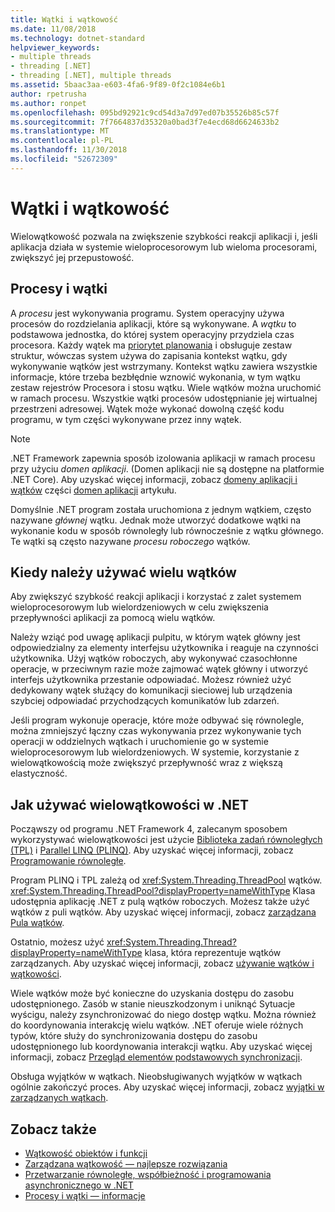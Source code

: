 ```yaml
---
title: Wątki i wątkowość
ms.date: 11/08/2018
ms.technology: dotnet-standard
helpviewer_keywords:
- multiple threads
- threading [.NET]
- threading [.NET], multiple threads
ms.assetid: 5baac3aa-e603-4fa6-9f89-0f2c1084e6b1
author: rpetrusha
ms.author: ronpet
ms.openlocfilehash: 095bd92921c9cd54d3a7d97ed07b35526b85c57f
ms.sourcegitcommit: 7f7664837d35320a0bad3f7e4ecd68d6624633b2
ms.translationtype: MT
ms.contentlocale: pl-PL
ms.lasthandoff: 11/30/2018
ms.locfileid: "52672309"
---
```

# <a name="threads-and-threading"></a>Wątki i wątkowość

Wielowątkowość pozwala na zwiększenie szybkości reakcji aplikacji i, jeśli aplikacja działa w systemie wieloprocesorowym lub wieloma procesorami, zwiększyć jej przepustowość.

## <a name="processes-and-threads"></a>Procesy i wątki

A *procesu* jest wykonywania programu. System operacyjny używa procesów do rozdzielania aplikacji, które są wykonywane. A *wątku* to podstawowa jednostka, do której system operacyjny przydziela czas procesora. Każdy wątek ma [priorytet planowania](scheduling-threads.md) i obsługuje zestaw struktur, wówczas system używa do zapisania kontekst wątku, gdy wykonywanie wątków jest wstrzymany. Kontekst wątku zawiera wszystkie informacje, które trzeba bezbłędnie wznowić wykonania, w tym wątku zestaw rejestrów Procesora i stosu wątku. Wiele wątków można uruchomić w ramach procesu. Wszystkie wątki procesów udostępnianie jej wirtualnej przestrzeni adresowej. Wątek może wykonać dowolną część kodu programu, w tym części wykonywane przez inny wątek.

> [!NOTE]
> .NET Framework zapewnia sposób izolowania aplikacji w ramach procesu przy użyciu *domen aplikacji*. (Domen aplikacji nie są dostępne na platformie .NET Core). Aby uzyskać więcej informacji, zobacz [domeny aplikacji i wątków](../../framework/app-domains/application-domains.md#application-domains-and-threads) części [domen aplikacji](../../framework/app-domains/application-domains.md) artykułu.

Domyślnie .NET program została uruchomiona z jednym wątkiem, często nazywane *głównej* wątku. Jednak może utworzyć dodatkowe wątki na wykonanie kodu w sposób równoległy lub równocześnie z wątku głównego. Te wątki są często nazywane *procesu roboczego* wątków.

## <a name="when-to-use-multiple-threads"></a>Kiedy należy używać wielu wątków

Aby zwiększyć szybkość reakcji aplikacji i korzystać z zalet systemem wieloprocesorowym lub wielordzeniowych w celu zwiększenia przepływności aplikacji za pomocą wielu wątków.

Należy wziąć pod uwagę aplikacji pulpitu, w którym wątek główny jest odpowiedzialny za elementy interfejsu użytkownika i reaguje na czynności użytkownika. Użyj wątków roboczych, aby wykonywać czasochłonne operacje, w przeciwnym razie może zajmować wątek główny i utworzyć interfejs użytkownika przestanie odpowiadać. Możesz również użyć dedykowany wątek służący do komunikacji sieciowej lub urządzenia szybciej odpowiadać przychodzących komunikatów lub zdarzeń.

Jeśli program wykonuje operacje, które może odbywać się równolegle, można zmniejszyć łączny czas wykonywania przez wykonywanie tych operacji w oddzielnych wątkach i uruchomienie go w systemie wieloprocesorowym lub wielordzeniowych. W systemie, korzystanie z wielowątkowością może zwiększyć przepływność wraz z większą elastyczność.

## <a name="how-to-use-multithreading-in-net"></a>Jak używać wielowątkowości w .NET

Począwszy od programu .NET Framework 4, zalecanym sposobem wykorzystywać wielowątkowości jest użycie [Biblioteka zadań równoległych (TPL)](../parallel-programming/task-parallel-library-tpl.md) i [Parallel LINQ (PLINQ)](../parallel-programming/parallel-linq-plinq.md). Aby uzyskać więcej informacji, zobacz [Programowanie równoległe](../parallel-programming/index.md).

Program PLINQ i TPL zależą od <xref:System.Threading.ThreadPool> wątków. <xref:System.Threading.ThreadPool?displayProperty=nameWithType> Klasa udostępnia aplikację .NET z pulą wątków roboczych. Możesz także użyć wątków z puli wątków. Aby uzyskać więcej informacji, zobacz [zarządzana Pula wątków](the-managed-thread-pool.md).

Ostatnio, możesz użyć <xref:System.Threading.Thread?displayProperty=nameWithType> klasa, która reprezentuje wątków zarządzanych. Aby uzyskać więcej informacji, zobacz [używanie wątków i wątkowości](using-threads-and-threading.md).

Wiele wątków może być konieczne do uzyskania dostępu do zasobu udostępnionego. Zasób w stanie nieuszkodzonym i uniknąć Sytuacje wyścigu, należy zsynchronizować do niego dostęp wątku. Można również do koordynowania interakcję wielu wątków. .NET oferuje wiele różnych typów, które służy do synchronizowania dostępu do zasobu udostępnionego lub koordynowania interakcji wątku. Aby uzyskać więcej informacji, zobacz [Przegląd elementów podstawowych synchronizacji](overview-of-synchronization-primitives.md).

Obsługa wyjątków w wątkach. Nieobsługiwanych wyjątków w wątkach ogólnie zakończyć proces. Aby uzyskać więcej informacji, zobacz [wyjątki w zarządzanych wątkach](exceptions-in-managed-threads.md).

## <a name="see-also"></a>Zobacz także

- [Wątkowość obiektów i funkcji](threading-objects-and-features.md)
- [Zarządzana wątkowość — najlepsze rozwiązania](managed-threading-best-practices.md)
- [Przetwarzanie równoległe, współbieżność i programowania asynchronicznego w .NET](../parallel-processing-and-concurrency.md)
- [Procesy i wątki — informacje](/windows/desktop/procthread/about-processes-and-threads)